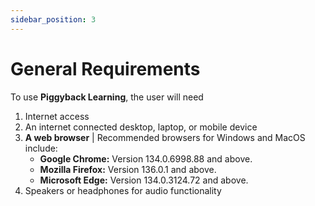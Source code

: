 ```yaml
---
sidebar_position: 3
---
```


# General Requirements

To use **Piggyback Learning**, the user will need
1. Internet access
2. An internet connected desktop, laptop, or mobile device
3. **A web browser** | Recommended browsers for Windows and MacOS include:
   - **Google Chrome:** Version 134.0.6998.88 and above.
   - **Mozilla Firefox:** Version 136.0.1 and above.
   - **Microsoft Edge:** Version 134.0.3124.72 and above.
4. Speakers or headphones for audio functionality